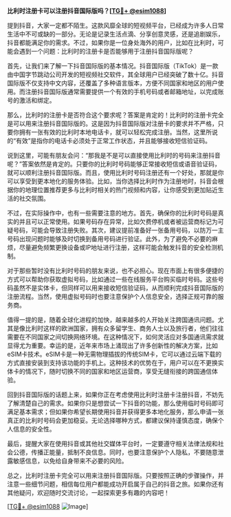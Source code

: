 **比利时注册卡可以注册抖音国际版吗？[[TG💪+ @esim1088](https://t.me/s/esim1088)]**

提到抖音，大家一定都不陌生。这款风靡全球的短视频平台，已经成为许多人日常生活中不可或缺的一部分。无论是记录生活点滴、分享创意灵感，还是追剧娱乐，抖音都能满足你的需求。不过，如果你是一位身处海外的用户，比如在比利时，可能会遇到一个问题：比利时的注册卡是否能够用于注册抖音国际版呢？

首先，让我们来了解一下抖音国际版的基本情况。抖音国际版（TikTok）是一款由中国字节跳动公司开发的短视频社交软件，其全球用户已经突破了数十亿。抖音国际版不仅支持中文内容，还覆盖了多种语言版本，方便不同国家和地区的用户使用。而注册抖音国际版通常需要提供一个有效的手机号码或者邮箱地址，以完成账号的激活和绑定。

那么，比利时的注册卡是否符合这个要求呢？答案是肯定的！比利时的注册卡完全是可以用来注册抖音国际版的。这是因为抖音国际版对注册卡的要求并不严格，只要你拥有一张有效的比利时本地电话卡，就可以轻松完成注册。当然，这里所说的“有效”是指你的电话卡必须处于正常工作状态，并且能够接收短信验证码。

说到这里，可能有朋友会问：“那我是不是可以直接使用比利时的号码来注册抖音呢？”答案依然是肯定的。只要你的比利时号码能够正常接收短信或语音验证码，就可以顺利注册抖音国际版。而且，使用比利时号码注册还有一个好处，那就是你可以享受到更本地化的服务体验。比如，当你选择比利时作为注册地时，抖音会根据你的地理位置推荐更多与比利时相关的热门视频和内容，让你感受到更加贴近生活的社交氛围。

不过，在实际操作中，也有一些需要注意的地方。首先，确保你的比利时号码是真实的并且可以正常使用。如果号码存在异常，比如欠费停机或者被运营商标记为可疑号码，可能会导致注册失败。其次，建议提前准备好一张备用号码，以防万一主号码出现问题时能够及时切换到备用号码进行验证。此外，为了避免不必要的麻烦，尽量避免频繁更换设备或IP地址进行注册，这样可能会触发抖音的安全检测机制。

对于那些暂时没有比利时号码的朋友来说，也不必担心。现在市面上有很多便捷的方式可以帮助你获取虚拟号码，比如通过一些在线服务平台购买临时号码。这些号码虽然不是实体卡，但同样可以用来接收短信验证码，从而顺利完成抖音国际版的注册流程。当然，使用虚拟号码时也要注意保护个人信息安全，选择正规可靠的服务商。

值得一提的是，随着全球化进程的加快，越来越多的人开始关注跨国通讯问题。尤其是像比利时这样的欧洲国家，拥有众多留学生、商务人士以及旅行者，他们往往需要在不同国家之间切换网络环境。在这种情况下，如何灵活应对多国通讯需求就显得尤为重要。幸运的是，近年来市场上涌现出了许多创新性的解决方案，比如eSIM卡技术。eSIM卡是一种无需物理插拔的传统SIM卡，它可以通过云端下载的方式直接安装到支持该功能的手机上。这种技术的优势在于，用户可以在不更换实体卡的情况下，随时切换不同的国家和地区运营商，享受无缝衔接的跨国通信体验。

回到抖音国际版的话题上来，如果你正在考虑使用比利时注册卡注册抖音，不妨先了解清楚自己的需求。如果你只是想尝试一下抖音的功能，那么使用临时号码即可满足基本需求；但如果你希望长期使用抖音并获得更多本地化服务，那么申请一张真正的比利时号码会更加稳妥。无论选择哪种方式，都建议保持谨慎态度，确保个人信息的安全性。

最后，提醒大家在使用抖音或其他社交媒体平台时，一定要遵守相关法律法规和社会公德，传播正能量，抵制不良信息。同时，也要注意保护个人隐私，不要随意泄露敏感信息，以免给自身带来不必要的风险。

总之，比利时注册卡完全可以用来注册抖音国际版。只要按照正确的步骤操作，并注意一些细节问题，相信每位用户都能成功开启属于自己的抖音之旅。如果你还有其他疑问，欢迎随时交流讨论，一起探索更多有趣的内容吧！

[[TG💪+ @esim1088](https://t.me/s/esim1088) ![Image](https://i.postimg.cc/4NQfJmqS/Snipaste-2025-05-13-00-14-12.png)]